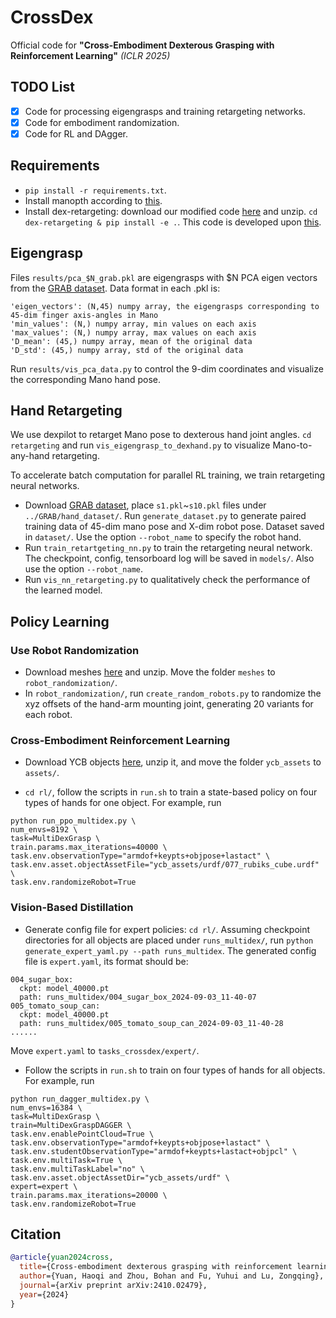 # CrossDex
Official code for **"Cross-Embodiment Dexterous Grasping with Reinforcement Learning"** *(ICLR 2025)*

## TODO List
- [x] Code for processing eigengrasps and training retargeting networks.
- [x] Code for embodiment randomization.
- [x] Code for RL and DAgger.

## Requirements
- `pip install -r requirements.txt`.
- Install manopth according to [this](https://github.com/dexsuite/dex-retargeting/tree/main).
- Install dex-retargeting: download our modified code [here](https://disk.pku.edu.cn/link/AA9B61370B3D64449C9502A721083A03D7) and unzip. `cd dex-retargeting & pip install -e .`. This code is developed upon [this](https://github.com/dexsuite/dex-retargeting/).


## Eigengrasp
Files `results/pca_$N_grab.pkl` are eigengrasps with $N PCA eigen vectors from the [GRAB dataset](https://github.com/otaheri/GRAB). Data format in each .pkl is:
```
'eigen_vectors': (N,45) numpy array, the eigengrasps corresponding to 45-dim finger axis-angles in Mano
'min_values': (N,) numpy array, min values on each axis
'max_values': (N,) numpy array, max values on each axis
'D_mean': (45,) numpy array, mean of the original data
'D_std': (45,) numpy array, std of the original data
```
Run `results/vis_pca_data.py` to control the 9-dim coordinates and visualize the corresponding Mano hand pose. 


## Hand Retargeting
We use dexpilot to retarget Mano pose to dexterous hand joint angles. `cd retargeting` and run `vis_eigengrasp_to_dexhand.py` to visualize Mano-to-any-hand retargeting.

To accelerate batch computation for parallel RL training, we train retargeting neural networks. 
- Download [GRAB dataset](https://github.com/otaheri/GRAB), place `s1.pkl`~`s10.pkl` files under `../GRAB/hand_dataset/`. Run `generate_dataset.py` to generate paired training data of 45-dim mano pose and X-dim robot pose. Dataset saved in `dataset/`. Use the option `--robot_name` to specify the robot hand.
- Run `train_retartgeting_nn.py` to train the retargeting neural network. The checkpoint, config, tensorboard log will be saved in `models/`. Also use the option `--robot_name`.
- Run `vis_nn_retargeting.py` to qualitatively check the performance of the learned model.


## Policy Learning

### Use Robot Randomization
- Download meshes [here](https://disk.pku.edu.cn/link/AAA584F3CC72AB4A74BEDC4D68615B158D) and unzip. Move the folder `meshes` to `robot_randomization/`.
- In `robot_randomization/`, run `create_random_robots.py` to randomize the xyz offsets of the hand-arm mounting joint, generating 20 variants for each robot.

### Cross-Embodiment Reinforcement Learning

- Download YCB objects [here](https://disk.pku.edu.cn/link/AAC33CED76112A416E8DE404631C05A9C3), unzip it, and move the folder `ycb_assets` to `assets/`.

- `cd rl/`, follow the scripts in `run.sh` to train a state-based policy on four types of hands for one object. For example, run 
```
python run_ppo_multidex.py \
num_envs=8192 \
task=MultiDexGrasp \
train.params.max_iterations=40000 \
task.env.observationType="armdof+keypts+objpose+lastact" \
task.env.asset.objectAssetFile="ycb_assets/urdf/077_rubiks_cube.urdf" \
task.env.randomizeRobot=True 
```

### Vision-Based Distillation 
- Generate config file for expert policies: `cd rl/`. Assuming checkpoint directories for all objects are placed under `runs_multidex/`, run `python generate_expert_yaml.py --path runs_multidex`. The generated config file is `expert.yaml`, its format should be:
```
004_sugar_box:
  ckpt: model_40000.pt
  path: runs_multidex/004_sugar_box_2024-09-03_11-40-07
005_tomato_soup_can:
  ckpt: model_40000.pt
  path: runs_multidex/005_tomato_soup_can_2024-09-03_11-40-28
......
```
Move `expert.yaml` to `tasks_crossdex/expert/`.
- Follow the scripts in `run.sh` to train on four types of hands for all objects. For example, run 
```
python run_dagger_multidex.py \
num_envs=16384 \
task=MultiDexGrasp \
train=MultiDexGraspDAGGER \
task.env.enablePointCloud=True \
task.env.observationType="armdof+keypts+objpose+lastact" \
task.env.studentObservationType="armdof+keypts+lastact+objpcl" \
task.env.multiTask=True \
task.env.multiTaskLabel="no" \
task.env.asset.objectAssetDir="ycb_assets/urdf" \
expert=expert \
train.params.max_iterations=20000 \
task.env.randomizeRobot=True 
```

## Citation
```bibtex
@article{yuan2024cross,
  title={Cross-embodiment dexterous grasping with reinforcement learning},
  author={Yuan, Haoqi and Zhou, Bohan and Fu, Yuhui and Lu, Zongqing},
  journal={arXiv preprint arXiv:2410.02479},
  year={2024}
}
```
